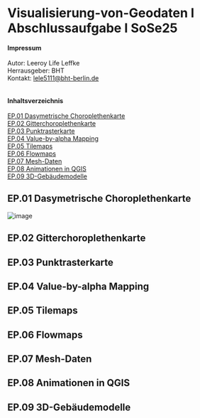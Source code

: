# Visualisierung-von-Geodaten I Abschlussaufgabe I SoSe25
**Impressum**<br>
<br>
Autor: Leeroy Life Leffke<br>
Herrausgeber: BHT<br>
Kontakt: lele5111@bht-berlin.de<br>
<br>
<br>
**Inhaltsverzeichnis**<br>
<br>
[EP.01 Dasymetrische Choroplethenkarte](#ep01-dasymetrische-choroplethenkarte)<br>
[EP.02 Gitterchoroplethenkarte](#ep02-gitterchoroplethenkarte)<br>
[EP.03 Punktrasterkarte](#ep03-punktrasterkarte)<br>
[EP.04 Value-by-alpha Mapping](#ep04-value-by-alpha-mapping)<br>
[EP.05 Tilemaps](#ep05-tilemaps)<br>
[EP.06 Flowmaps](#ep06-flowmaps)<br>
[EP.07 Mesh-Daten](#ep07-mesh-daten)<br>
[EP.08 Animationen in QGIS](#ep08-animationen-in-qgis)<br>
[EP.09 3D-Gebäudemodelle](#ep09-3d-gebäudemodelle)<br>

## EP.01 Dasymetrische Choroplethenkarte
![image]([EP.01.jpg](https://github.com/LeeroyLife/Visualisierung-von-Geodaten-Abschlussaufgabe-SoSe25/blob/main/Fertig/EP.01.jpg))
## EP.02 Gitterchoroplethenkarte

## EP.03 Punktrasterkarte

## EP.04 Value-by-alpha Mapping

## EP.05 Tilemaps

## EP.06 Flowmaps

## EP.07 Mesh-Daten

## EP.08 Animationen in QGIS

## EP.09 3D-Gebäudemodelle

